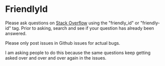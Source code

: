 # FriendlyId

Please ask questions on [Stack
Overflow](http://stackoverflow.com/questions/tagged/friendly-id) using the
"friendly_id" or "friendly-id" tag. Prior to asking, search and see if your
question has already been answered.

Please only post issues in Github issues for actual bugs.

I am asking people to do this because the same questions keep getting asked
over and over and over again in the issues.
